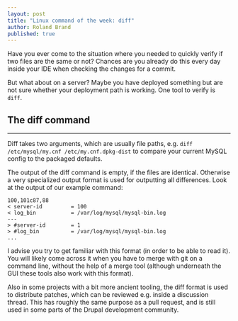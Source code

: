 ```yaml
---
layout: post
title: "Linux command of the week: diff"
author: Roland Brand
published: true
---
```


Have you ever come to the situation where you needed to quickly verify if two files are the same
or not? 
Chances are you already do this every day inside your IDE when checking the changes for a commit.

But what about on a server? 
Maybe you have deployed something but are not sure whether your deployment path is working. 
One tool to verify is `diff`.

## The diff command
-----

Diff takes two arguments, which are usually file paths, e.g.
`diff /etc/mysql/my.cnf /etc/my.cnf.dpkg-dist` to compare
your current MySQL config to the packaged defaults.

The output of the diff command is empty, if the files are identical. Otherwise a very 
specialized output format is used for outputting all differences. Look at the output of our
example command:

```
100,101c87,88
< server-id         = 100
< log_bin           = /var/log/mysql/mysql-bin.log
---
> #server-id        = 1
> #log_bin          = /var/log/mysql/mysql-bin.log
...

```

I advise you try to get familiar with this format (in order to be able to read it). 
You will likely come across it when you have to merge with git on a command line, without the help
of a merge tool (although underneath the GUI these tools also work with this format). 

Also in some projects with a bit more ancient tooling, the diff format is used to distribute
patches, which can be reviewed e.g. inside a discussion thread. This has roughly the same 
purpose as a pull request, and is still used in some parts of the Drupal development community.